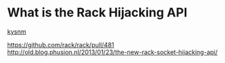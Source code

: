 # What is the Rack Hijacking API
[kysnm](https://twitter.com/kysnm)

https://github.com/rack/rack/pull/481
http://old.blog.phusion.nl/2013/01/23/the-new-rack-socket-hijacking-api/